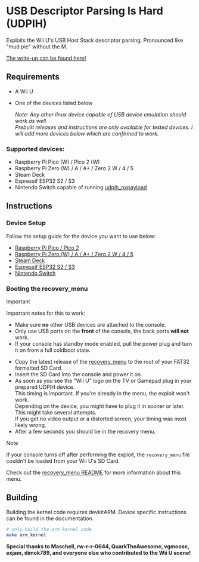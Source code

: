 # USB Descriptor Parsing Is Hard (UDPIH)
Exploits the Wii U's USB Host Stack descriptor parsing. Pronounced like "mud pie" without the M.

[The write-up can be found here!](https://garyodernichts.blogspot.com/2022/06/exploiting-wii-us-usb-descriptor-parsing.html)

## Requirements
- A Wii U
- One of the devices listed below

    *Note: Any other linux device capable of USB device emulation should work as well.  
    Prebuilt releases and instructions are only available for tested devices.
    I will add more devices below which are confirmed to work.*

### Supported devices:
- Raspberry Pi Pico (W) / Pico 2 (W)
- Raspberry Pi Zero (W) / A / A+ / Zero 2 W / 4 / 5
- Steam Deck
- Espressif ESP32 S2 / S3
- Nintendo Switch capable of running [udpih_nxpayload](https://github.com/GaryOderNichts/udpih_nxpayload)

## Instructions
### Device Setup
Follow the setup guide for the device you want to use below:
- [Raspberry Pi Pico / Pico 2](./docs/setup-pico.md)
- [Raspberry Pi Zero (W) / A / A+ / Zero 2 W / 4 / 5](./docs/setup-linux.md)
- [Steam Deck](./docs/setup-linux.md)
- [Espressif ESP32 S2 / S3](./docs/setup-esp32.md)
- [Nintendo Switch](https://github.com/GaryOderNichts/udpih_nxpayload#Instructions)

### Booting the recovery_menu
> [!IMPORTANT]  
> Important notes for this to work:
> - Make sure **no** other USB devices are attached to the console.
> - Only use USB ports on the **front** of the console, the back ports **will not** work.
> - If your console has standby mode enabled, pull the power plug and turn it on from a full coldboot state.

- Copy the latest release of the [recovery_menu](https://github.com/GaryOderNichts/recovery_menu/releases) to the root of your FAT32 formatted SD Card.
- Insert the SD Card into the console and power it on.
- As soon as you see the "Wii U" logo on the TV or Gamepad plug in your prepared UDPIH device.  
  This timing is important. If you're already in the menu, the exploit won't work.  
  Depending on the device, you might have to plug it in sooner or later. This might take several attempts.  
  If you get no video output or a distorted screen, your timing was most likely wrong.
- After a few seconds you should be in the recovery menu.

> [!NOTE]
> If your console turns off after performing the exploit, the `recovery_menu` file couldn't be loaded from your Wii U's SD Card.

Check out the [recovery_menu README](https://github.com/GaryOderNichts/recovery_menu) for more information about this menu.

## Building
Building the kernel code requires devkitARM. Device specific instructions can be found in the documentation.

```bash
# only build the arm kernel code
make arm_kernel
```

**Special thanks to Maschell, rw-r-r-0644, QuarkTheAwesome, vgmoose, exjam, dimok789, and everyone else who contributed to the Wii U scene!**
